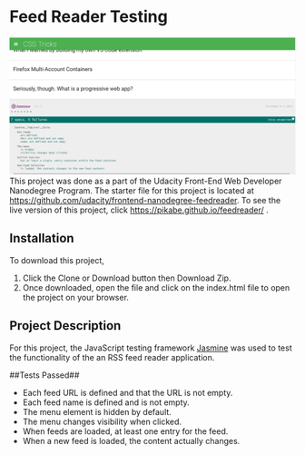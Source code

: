 Feed Reader Testing
===============================
![](img/feedreader.PNG)
This project was done as a part of the Udacity Front-End Web Developer Nanodegree Program.
The starter file for this project is located at https://github.com/udacity/frontend-nanodegree-feedreader.
To see the live version of this project, click
 https://pikabe.github.io/feedreader/ .


Installation
---
To download this project,
1) Click the Clone or Download button then Download Zip.
2) Once downloaded, open the file and click on the index.html file to open the project on your browser.

Project Description
---
For this project, the JavaScript testing framework [Jasmine](http://jasmine.github.io/) was used to test the functionality of the an RSS feed reader application.

##Tests Passed##

* Each feed URL is defined and that the URL is not empty.
* Each feed name is defined and is not empty.
* The menu element is hidden by default.
* The menu changes visibility when clicked.
* When feeds are loaded, at least one entry for the feed.
* When a new feed is loaded, the content actually changes.
